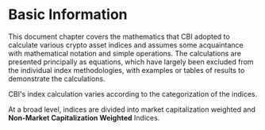 # Basic Information

This document chapter covers the mathematics that CBI adopted to calculate various crypto asset indices and assumes some acquaintance with mathematical notation and simple operations. The calculations are presented principally as equations, which have largely been excluded from the individual index methodologies, with examples or tables of results to demonstrate the calculations.

CBI's index calculation varies according to the categorization of the indices.&#x20;

At a broad level, indices are divided into market capitalization weighted and **Non-Market Capitalization Weighted** Indices.
